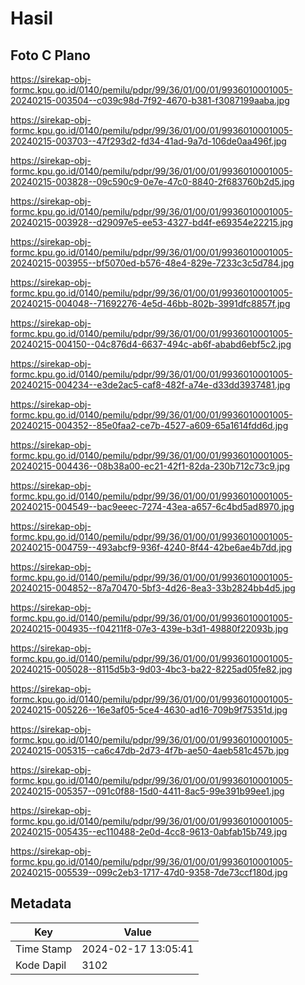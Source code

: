 # Hasil

## Foto C Plano

https://sirekap-obj-formc.kpu.go.id/0140/pemilu/pdpr/99/36/01/00/01/9936010001005-20240215-003504--c039c98d-7f92-4670-b381-f3087199aaba.jpg

https://sirekap-obj-formc.kpu.go.id/0140/pemilu/pdpr/99/36/01/00/01/9936010001005-20240215-003703--47f293d2-fd34-41ad-9a7d-106de0aa496f.jpg

https://sirekap-obj-formc.kpu.go.id/0140/pemilu/pdpr/99/36/01/00/01/9936010001005-20240215-003828--09c590c9-0e7e-47c0-8840-2f683760b2d5.jpg

https://sirekap-obj-formc.kpu.go.id/0140/pemilu/pdpr/99/36/01/00/01/9936010001005-20240215-003928--d29097e5-ee53-4327-bd4f-e69354e22215.jpg

https://sirekap-obj-formc.kpu.go.id/0140/pemilu/pdpr/99/36/01/00/01/9936010001005-20240215-003955--bf5070ed-b576-48e4-829e-7233c3c5d784.jpg

https://sirekap-obj-formc.kpu.go.id/0140/pemilu/pdpr/99/36/01/00/01/9936010001005-20240215-004048--71692276-4e5d-46bb-802b-3991dfc8857f.jpg

https://sirekap-obj-formc.kpu.go.id/0140/pemilu/pdpr/99/36/01/00/01/9936010001005-20240215-004150--04c876d4-6637-494c-ab6f-ababd6ebf5c2.jpg

https://sirekap-obj-formc.kpu.go.id/0140/pemilu/pdpr/99/36/01/00/01/9936010001005-20240215-004234--e3de2ac5-caf8-482f-a74e-d33dd3937481.jpg

https://sirekap-obj-formc.kpu.go.id/0140/pemilu/pdpr/99/36/01/00/01/9936010001005-20240215-004352--85e0faa2-ce7b-4527-a609-65a1614fdd6d.jpg

https://sirekap-obj-formc.kpu.go.id/0140/pemilu/pdpr/99/36/01/00/01/9936010001005-20240215-004436--08b38a00-ec21-42f1-82da-230b712c73c9.jpg

https://sirekap-obj-formc.kpu.go.id/0140/pemilu/pdpr/99/36/01/00/01/9936010001005-20240215-004549--bac9eeec-7274-43ea-a657-6c4bd5ad8970.jpg

https://sirekap-obj-formc.kpu.go.id/0140/pemilu/pdpr/99/36/01/00/01/9936010001005-20240215-004759--493abcf9-936f-4240-8f44-42be6ae4b7dd.jpg

https://sirekap-obj-formc.kpu.go.id/0140/pemilu/pdpr/99/36/01/00/01/9936010001005-20240215-004852--87a70470-5bf3-4d26-8ea3-33b2824bb4d5.jpg

https://sirekap-obj-formc.kpu.go.id/0140/pemilu/pdpr/99/36/01/00/01/9936010001005-20240215-004935--f04211f8-07e3-439e-b3d1-49880f22093b.jpg

https://sirekap-obj-formc.kpu.go.id/0140/pemilu/pdpr/99/36/01/00/01/9936010001005-20240215-005028--8115d5b3-9d03-4bc3-ba22-8225ad05fe82.jpg

https://sirekap-obj-formc.kpu.go.id/0140/pemilu/pdpr/99/36/01/00/01/9936010001005-20240215-005226--16e3af05-5ce4-4630-ad16-709b9f75351d.jpg

https://sirekap-obj-formc.kpu.go.id/0140/pemilu/pdpr/99/36/01/00/01/9936010001005-20240215-005315--ca6c47db-2d73-4f7b-ae50-4aeb581c457b.jpg

https://sirekap-obj-formc.kpu.go.id/0140/pemilu/pdpr/99/36/01/00/01/9936010001005-20240215-005357--091c0f88-15d0-4411-8ac5-99e391b99ee1.jpg

https://sirekap-obj-formc.kpu.go.id/0140/pemilu/pdpr/99/36/01/00/01/9936010001005-20240215-005435--ec110488-2e0d-4cc8-9613-0abfab15b749.jpg

https://sirekap-obj-formc.kpu.go.id/0140/pemilu/pdpr/99/36/01/00/01/9936010001005-20240215-005539--099c2eb3-1717-47d0-9358-7de73ccf180d.jpg


## Metadata

| Key        | Value               |
| ---------- | ------------------- |
| Time Stamp | 2024-02-17 13:05:41 |
| Kode Dapil | 3102                |



